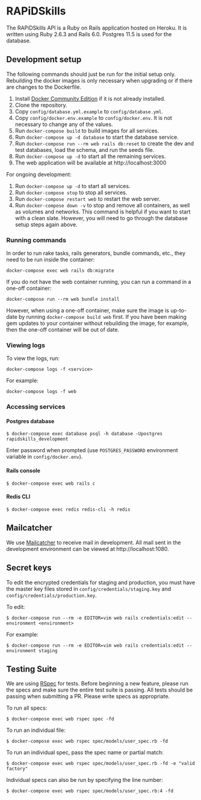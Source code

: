 # RAPiDSkills

The RAPiDSkills API is a Ruby on Rails
application hosted on Heroku.  It is written using Ruby 2.6.3
and Rails 6.0.  Postgres 11.5 is used for the database.

## Development setup
The following commands should just be run for the initial setup only. Rebuilding the docker images is only necessary when upgrading or if there are changes to the Dockerfile.
1. Install [Docker Community Edition](https://docs.docker.com/install/) if it
   is not already installed.
1. Clone the repository.
2. Copy `config/database.yml.example` to `config/database.yml`.
2. Copy `config/docker.env.example` to `config/docker.env`. It is not necessary to change any of the values.
3. Run `docker-compose build` to build images for all services.
4. Run `docker-compose up -d database` to start the database service.
4. Run `docker-compose run --rm web rails db:reset` to create the dev and test databases, load the schema, and run the seeds file.
4. Run `docker-compose up -d` to start all the remaining services.
5. The web application will be available at http://localhost:3000

For ongoing development:
1. Run `docker-compose up -d` to start all services.
1. Run `docker-compose stop` to stop all services.
1. Run `docker-compose restart web` to restart the web server.
4. Run `docker-compose down -v` to stop and remove all containers, as well as volumes and networks. This command is helpful if you want to start with a clean slate.  However, you will need to go through the database setup steps again above.

### Running commands
In order to run rake tasks, rails generators, bundle commands, etc., they need to be run inside the container:
```
docker-compose exec web rails db:migrate
```

If you do not have the web container running, you can run a command in a one-off container:

```
docker-compose run --rm web bundle install
```

However, when using a one-off container, make sure the image is up-to-date by
running `docker-compose build web` first.  If you have been making gem updates
to your container without rebuilding the image, for example, then the one-off
container will be out of date.

### Viewing logs
To view the logs, run:
```
docker-compose logs -f <service>
```

For example:
```
docker-compose logs -f web
```

### Accessing services
#### Postgres database
```
$ docker-compose exec database psql -h database -Upostgres rapidskills_development
```
Enter password when prompted (use `POSTGRES_PASSWORD` environment variable in `config/docker.env`).

#### Rails console
```
$ docker-compose exec web rails c
```

#### Redis CLI
```
$ docker-compose exec redis redis-cli -h redis
```

## Mailcatcher
We use [Mailcatcher](https://mailcatcher.me/) to receive mail in development.
All mail sent in the development environment can be viewed at http://localhost:1080.

## Secret keys
To edit the encrypted credentials for staging and production, you must have the
master key files stored in `config/credentials/staging.key` and
`config/credentials/production.key`.

To edit:

```
$ docker-compose run --rm -e EDITOR=vim web rails credentials:edit --environment <environment>
```

For example:

```
$ docker-compose run --rm -e EDITOR=vim web rails credentials:edit --environment staging
```

## Testing Suite

We are using [RSpec](http://rspec.info/) for tests.  Before beginning a new
feature, please run the specs and make sure the entire test suite is passing.
All tests should be passing when submitting a PR.  Please write specs as
appropriate.

To run all specs:

```
$ docker-compose exec web rspec spec -fd
```

To run an individual file:

```
$ docker-compose exec web rspec spec/models/user_spec.rb -fd
```

To run an individual spec, pass the spec name or partial match:
```
$ docker-compose exec web rspec spec/models/user_spec.rb -fd -e "valid factory"
```

Individual specs can also be run by specifying the line number:

```
$ docker-compose exec web rspec spec/models/user_spec.rb:4 -fd
```
